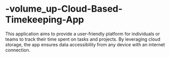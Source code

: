 # -volume_up-Cloud-Based-Timekeeping-App
This application aims to provide a user-friendly platform for individuals or teams to track their time spent on tasks and projects. By leveraging cloud storage, the app ensures data accessibility from any device with an internet connection.
